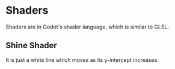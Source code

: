 # Shaders

Shaders are in Godot's shader language, which is similar to GLSL.

## Shine Shader
It is just a white line which moves as its y-intercept increases.
